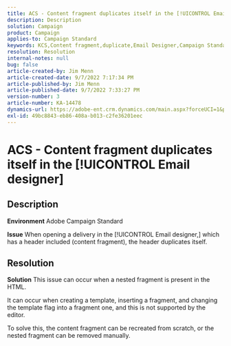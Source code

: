 ```yaml
---
title: ACS - Content fragment duplicates itself in the [!UICONTROL Email designer]
description: Description
solution: Campaign
product: Campaign
applies-to: Campaign Standard
keywords: KCS,Content fragment,duplicate,Email Designer,Campaign Standard
resolution: Resolution
internal-notes: null
bug: false
article-created-by: Jim Menn
article-created-date: 9/7/2022 7:17:34 PM
article-published-by: Jim Menn
article-published-date: 9/7/2022 7:33:27 PM
version-number: 3
article-number: KA-14478
dynamics-url: https://adobe-ent.crm.dynamics.com/main.aspx?forceUCI=1&pagetype=entityrecord&etn=knowledgearticle&id=2ce9b3b5-e12e-ed11-9db1-0022480866ad
exl-id: 49bc8843-eb86-408a-b013-c2fe36201eec
---
```

# ACS - Content fragment duplicates itself in the [!UICONTROL Email designer]

## Description


<b>Environment</b>
 Adobe Campaign Standard

<b>Issue</b>
 When opening a delivery in the [!UICONTROL Email designer,] which has a header included (content fragment), the header duplicates itself.


## Resolution


<b>Solution</b>
This issue can occur when a nested fragment is present in the HTML.

It can occur when creating a template, inserting a fragment, and changing the template flag into a fragment one, and this is not supported by the editor.

To solve this, the content fragment can be recreated from scratch, or the nested fragment can be removed manually.
